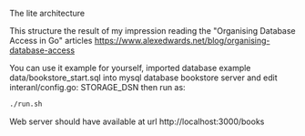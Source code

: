 The lite architecture

This structure the result of my impression reading the "Organising Database Access in Go" articles https://www.alexedwards.net/blog/organising-database-access

You can use it example for yourself, imported database example data/bookstore_start.sql into mysql database bookstore server and edit interanl/config.go: STORAGE_DSN 
then run as:

```bash
./run.sh
```

Web server should have available at url http://localhost:3000/books 